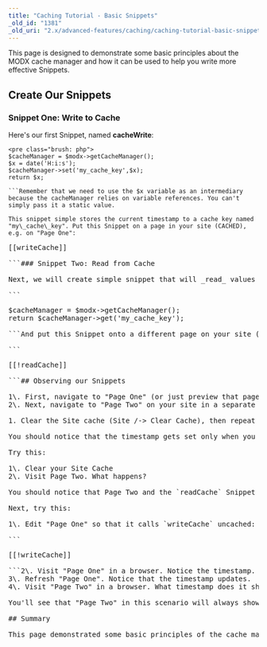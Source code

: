 ```yaml
---
title: "Caching Tutorial - Basic Snippets"
_old_id: "1381"
_old_uri: "2.x/advanced-features/caching/caching-tutorial-basic-snippets"
---
```


This page is designed to demonstrate some basic principles about the MODX cache manager and how it can be used to help you write more effective Snippets.

## Create Our Snippets

### Snippet One: Write to Cache

Here's our first Snippet, named **cacheWrite**:

```
<pre class="brush: php">
$cacheManager = $modx->getCacheManager();
$x = date('H:i:s');
$cacheManager->set('my_cache_key',$x);
return $x;

```Remember that we need to use the $x variable as an intermediary because the cacheManager relies on variable references. You can't simply pass it a static value.

This snippet simple stores the current timestamp to a cache key named "my\_cache\_key". Put this Snippet on a page in your site (CACHED), e.g. on "Page One":

```
<pre class="brush: php">
[[writeCache]]

```### Snippet Two: Read from Cache

Next, we will create simple snippet that will _read_ values from the cache, named **readCache**:

```
<pre class="brush: php">
$cacheManager = $modx->getCacheManager();
return $cacheManager->get('my_cache_key');

```And put this Snippet onto a different page on your site (UNCACHED), e.g. on "Page Two":

```
<pre class="brush: php">
[[!readCache]]

```## Observing our Snippets

1\. First, navigate to "Page One" (or just preview that page in your site). You should see a simple timestamp, e.g. '11:44:55'. 
2\. Next, navigate to "Page Two" on your site in a separate browser tab. You should see the _same_ timestamp, e.g. '11:44:55'. Even if you wait 5 minutes, the timestamp should not change.

1. Clear the Site cache (Site /-> Clear Cache), then repeat this process. What do you see?

You should notice that the timestamp gets set only when you _first_ visit Page One.

Try this:

1\. Clear your Site Cache 
2\. Visit Page Two. What happens?

You should notice that Page Two and the `readCache` Snippet returns nothing when the cache is empty and the `writeCache` snippet hasn't written anything to the cache.

Next, try this:

1\. Edit "Page One" so that it calls `writeCache` uncached:

```
<pre class="brush: php">
[[!writeCache]]

```2\. Visit "Page One" in a browser. Notice the timestamp. 
3\. Refresh "Page One". Notice that the timestamp updates. 
4\. Visit "Page Two" in a browser. What timestamp does it show?

You'll see that "Page Two" in this scenario will always show the timestamp from the last time "Page One" was accessed.

## Summary

This page demonstrated some basic principles of the cache manager, but even with these basic functions, you can do a lot more with your Snippets. You can write custom data to the MODX cache and have that data get cleared out when the Site's cache is cleared. This is useful when you need some extra control over your Snippet output and you don't want to go through the hassle of creating your own caching partition. Cached data in these examples has a lifetime that is the same as the other cached data for resources: it gets updated when you manually update it in your snippets, or when you clear your site's cache using the "Site -> Clear Cache" menu.